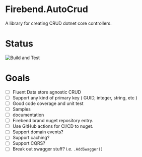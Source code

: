 # Firebend.AutoCrud
A library for creating CRUD dotnet core controllers. 

# Status
![Build and Test](https://github.com/firebend/auto-crud/workflows/Build%20and%20Test/badge.svg)

# Goals
- [ ] Fluent Data store agnostic CRUD
- [ ] Support any kind of primary key ( GUID, integer, string, etc )
- [ ] Good code coverage and unit test
- [ ] Samples
- [ ] documentation
- [ ] Firebend brand nuget repository entry. 
- [ ] Use GitHub actions for CI/CD to nuget.
- [ ] Support domain events? 
- [ ] Support caching? 
- [ ] Support CQRS?
- [ ] Break out swagger stuff? i.e. `.AddSwagger()`